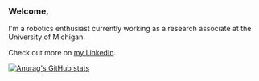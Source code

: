 ### Welcome,

I'm a robotics enthusiast currently working as a research associate at the University of Michigan.

Check out more on [my LinkedIn](https://www.linkedin.com/in/hjunlee94/). 

[![Anurag's GitHub stats](https://github-readme-stats.vercel.app/api?username=kidpaul94&show_icons=true&theme=radical)](https://github.com/anuraghazra/github-readme-stats)
